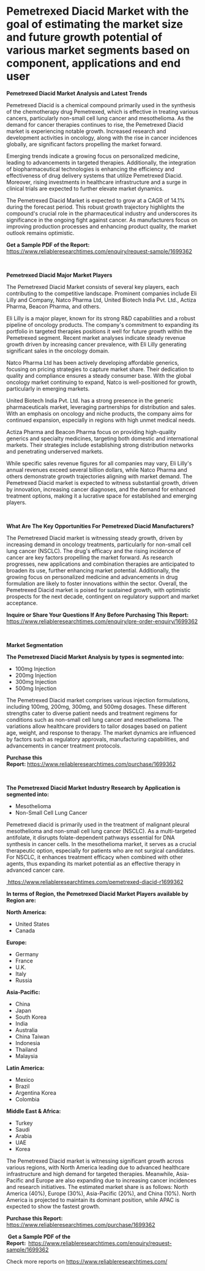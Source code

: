 <p><h1>Pemetrexed Diacid Market with the goal of estimating the market size and future growth potential of various market segments based on component, applications and end user</h1></p><p><strong>Pemetrexed Diacid Market Analysis and Latest Trends</strong></p>
<p><p>Pemetrexed Diacid is a chemical compound primarily used in the synthesis of the chemotherapy drug Pemetrexed, which is effective in treating various cancers, particularly non-small cell lung cancer and mesothelioma. As the demand for cancer therapies continues to rise, the Pemetrexed Diacid market is experiencing notable growth. Increased research and development activities in oncology, along with the rise in cancer incidences globally, are significant factors propelling the market forward.</p><p>Emerging trends indicate a growing focus on personalized medicine, leading to advancements in targeted therapies. Additionally, the integration of biopharmaceutical technologies is enhancing the efficiency and effectiveness of drug delivery systems that utilize Pemetrexed Diacid. Moreover, rising investments in healthcare infrastructure and a surge in clinical trials are expected to further elevate market dynamics.</p><p>The Pemetrexed Diacid Market is expected to grow at a CAGR of 14.1% during the forecast period. This robust growth trajectory highlights the compound's crucial role in the pharmaceutical industry and underscores its significance in the ongoing fight against cancer. As manufacturers focus on improving production processes and enhancing product quality, the market outlook remains optimistic.</p></p>
<p><strong>Get a Sample PDF of the Report:&nbsp;</strong> <a href="https://www.reliableresearchtimes.com/enquiry/request-sample/1699362?utm_campaign=2007&utm_medium=2&utm_source=Github&utm_content=ia&utm_term=09012025&utm_id=pemetrexed-diacid">https://www.reliableresearchtimes.com/enquiry/request-sample/1699362</a></p>
<p>&nbsp;</p>
<p><strong>Pemetrexed Diacid Major Market Players</strong></p>
<p><p>The Pemetrexed Diacid Market consists of several key players, each contributing to the competitive landscape. Prominent companies include Eli Lilly and Company, Natco Pharma Ltd, United Biotech India Pvt. Ltd., Actiza Pharma, Beacon Pharma, and others. </p><p>Eli Lilly is a major player, known for its strong R&D capabilities and a robust pipeline of oncology products. The company's commitment to expanding its portfolio in targeted therapies positions it well for future growth within the Pemetrexed segment. Recent market analyses indicate steady revenue growth driven by increasing cancer prevalence, with Eli Lilly generating significant sales in the oncology domain.</p><p>Natco Pharma Ltd has been actively developing affordable generics, focusing on pricing strategies to capture market share. Their dedication to quality and compliance ensures a steady consumer base. With the global oncology market continuing to expand, Natco is well-positioned for growth, particularly in emerging markets.</p><p>United Biotech India Pvt. Ltd. has a strong presence in the generic pharmaceuticals market, leveraging partnerships for distribution and sales. With an emphasis on oncology and niche products, the company aims for continued expansion, especially in regions with high unmet medical needs.</p><p>Actiza Pharma and Beacon Pharma focus on providing high-quality generics and specialty medicines, targeting both domestic and international markets. Their strategies include establishing strong distribution networks and penetrating underserved markets.</p><p>While specific sales revenue figures for all companies may vary, Eli Lilly's annual revenues exceed several billion dollars, while Natco Pharma and others demonstrate growth trajectories aligning with market demand. The Pemetrexed Diacid market is expected to witness substantial growth, driven by innovation, increasing cancer diagnoses, and the demand for enhanced treatment options, making it a lucrative space for established and emerging players.</p></p>
<p>&nbsp;</p>
<p><strong>What Are The Key Opportunities For Pemetrexed Diacid Manufacturers?</strong></p>
<p><p>The Pemetrexed Diacid market is witnessing steady growth, driven by increasing demand in oncology treatments, particularly for non-small cell lung cancer (NSCLC). The drug's efficacy and the rising incidence of cancer are key factors propelling the market forward. As research progresses, new applications and combination therapies are anticipated to broaden its use, further enhancing market potential. Additionally, the growing focus on personalized medicine and advancements in drug formulation are likely to foster innovations within the sector. Overall, the Pemetrexed Diacid market is poised for sustained growth, with optimistic prospects for the next decade, contingent on regulatory support and market acceptance.</p></p>
<p><strong>Inquire or Share Your Questions If Any Before Purchasing This Report:</strong> <a href="https://www.reliableresearchtimes.com/enquiry/pre-order-enquiry/1699362?utm_campaign=2007&utm_medium=2&utm_source=Github&utm_content=ia&utm_term=09012025&utm_id=pemetrexed-diacid">https://www.reliableresearchtimes.com/enquiry/pre-order-enquiry/1699362</a></p>
<p>&nbsp;</p>
<p><strong>Market Segmentation</strong></p>
<p><strong>The Pemetrexed Diacid Market Analysis by types is segmented into:</strong></p>
<p><ul><li>100mg Injection</li><li>200mg Injection</li><li>300mg Injection</li><li>500mg Injection</li></ul></p>
<p><p>The Pemetrexed Diacid market comprises various injection formulations, including 100mg, 200mg, 300mg, and 500mg dosages. These different strengths cater to diverse patient needs and treatment regimens for conditions such as non-small cell lung cancer and mesothelioma. The variations allow healthcare providers to tailor dosages based on patient age, weight, and response to therapy. The market dynamics are influenced by factors such as regulatory approvals, manufacturing capabilities, and advancements in cancer treatment protocols.</p></p>
<p><strong>Purchase this Report:&nbsp;</strong><a href="https://www.reliableresearchtimes.com/purchase/1699362?utm_campaign=2007&utm_medium=2&utm_source=Github&utm_content=ia&utm_term=09012025&utm_id=pemetrexed-diacid">https://www.reliableresearchtimes.com/purchase/1699362</a></p>
<p>&nbsp;</p>
<p><strong>The Pemetrexed Diacid Market Industry Research by Application is segmented into:</strong></p>
<p><ul><li>Mesothelioma</li><li>Non-Small Cell Lung Cancer</li></ul></p>
<p><p>Pemetrexed diacid is primarily used in the treatment of malignant pleural mesothelioma and non-small cell lung cancer (NSCLC). As a multi-targeted antifolate, it disrupts folate-dependent pathways essential for DNA synthesis in cancer cells. In the mesothelioma market, it serves as a crucial therapeutic option, especially for patients who are not surgical candidates. For NSCLC, it enhances treatment efficacy when combined with other agents, thus expanding its market potential as an effective therapy in advanced cancer care.</p></p>
<p><a href="https://www.reliableresearchtimes.com/pemetrexed-diacid-r1699362?utm_campaign=2007&utm_medium=2&utm_source=Github&utm_content=ia&utm_term=09012025&utm_id=pemetrexed-diacid">&nbsp;https://www.reliableresearchtimes.com/pemetrexed-diacid-r1699362</a></p>
<p><strong>In terms of Region, the Pemetrexed Diacid Market Players available by Region are:</strong></p>
<p>
    <p> <strong> North America: </strong>
        <ul>
            <li>United States</li>
            <li>Canada</li>
        </ul>
        </p> 
    <p> <strong> Europe: </strong>
        <ul>
            <li>Germany</li>
            <li>France</li>
            <li>U.K.</li>
            <li>Italy</li>
            <li>Russia</li>
        </ul>
        </p> 
    <p> <strong> Asia-Pacific: </strong>
        <ul>
            <li>China</li>
            <li>Japan</li>
            <li>South Korea</li>
            <li>India</li>
            <li>Australia</li>
            <li>China Taiwan</li>
            <li>Indonesia</li>
            <li>Thailand</li>
            <li>Malaysia</li>
        </ul>
        </p> 
    <p> <strong> Latin America: </strong>
        <ul>
            <li>Mexico</li>
            <li>Brazil</li>
            <li>Argentina Korea</li>
            <li>Colombia</li>
        </ul>
        </p> 
    <p> <strong> Middle East & Africa: </strong>
        <ul>
            <li>Turkey</li>
            <li>Saudi</li>
            <li>Arabia</li>
            <li>UAE</li>
            <li>Korea</li>
        </ul>
    </p>
    </p>
<p><p>The Pemetrexed Diacid market is witnessing significant growth across various regions, with North America leading due to advanced healthcare infrastructure and high demand for targeted therapies. Meanwhile, Asia-Pacific and Europe are also expanding due to increasing cancer incidences and research initiatives. The estimated market share is as follows: North America (40%), Europe (30%), Asia-Pacific (20%), and China (10%). North America is projected to maintain its dominant position, while APAC is expected to show the fastest growth.</p></p>
<p><strong>Purchase this Report: </strong><a href="https://www.reliableresearchtimes.com/purchase/1699362?utm_campaign=2007&utm_medium=2&utm_source=Github&utm_content=ia&utm_term=09012025&utm_id=pemetrexed-diacid">https://www.reliableresearchtimes.com/purchase/1699362</a></p>
<p>&nbsp;<strong>Get a Sample PDF of the Report:&nbsp;&nbsp;</strong><a href="https://www.reliableresearchtimes.com/enquiry/request-sample/1699362?utm_campaign=2007&utm_medium=2&utm_source=Github&utm_content=ia&utm_term=09012025&utm_id=pemetrexed-diacid">https://www.reliableresearchtimes.com/enquiry/request-sample/1699362</a></p>
<p><strong></strong></p>
<p>Check more reports on <a href="https://www.reliableresearchtimes.com/?utm_campaign=2007&utm_medium=2&utm_source=Github&utm_content=ia&utm_term=09012025&utm_id=pemetrexed-diacid">https://www.reliableresearchtimes.com/</a></p>